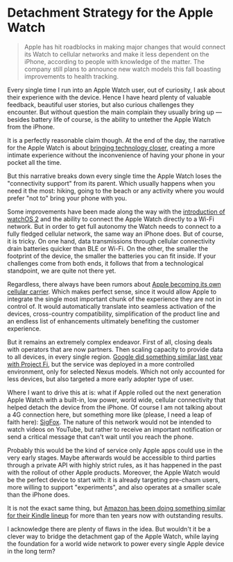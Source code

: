 # Detachment Strategy for the Apple Watch
> Apple has hit roadblocks in making major changes that would connect its Watch to cellular networks and make it less dependent on the iPhone, according to people with knowledge of the matter. The company still plans to announce new watch models this fall boasting improvements to health tracking.

Every single time I run into an Apple Watch user, out of curiosity, I ask about their experience with the device. Hence I have heard plenty of valuable feedback, beautiful user stories, but also curious challenges they encounter. But without question the main complain they usually bring up — besides battery life of course, is the ability to untether the Apple Watch from the iPhone.

It is a perfectly reasonable claim though. At the end of the day, the narrative for the Apple Watch is about [bringing technology closer](https://collado.io/blog/2014/9/2/the-problem-with-wearables), creating a more intimate experience without the inconvenience of having your phone in your pocket all the time.

But this narrative breaks down every single time the Apple Watch loses the "connectivity support" from its parent. Which usually happens when you need it the most: hiking, going to the beach or any activity where you would prefer "not to" bring your phone with you.

Some improvements have been made along the way with the [introduction of watchOS 2](http://www.imore.com/whats-changed-watchos-2) and the ability to connect the Apple Watch directly to a Wi-Fi network. But in order to get full autonomy the Watch needs to connect to a fully fledged cellular network, the same way an iPhone does. But of course, it is tricky. On one hand, data transmissions through cellular connectivity drain batteries quicker than BLE or Wi-Fi. On the other, the smaller the footprint of the device, the smaller the batteries you can fit inside. If your challenges come from both ends, it follows that from a technological standpoint, we are quite not there yet.

Regardless, there always have been rumors about [Apple becoming its own cellular carrier](http://www.macworld.com/article/2919139/could-apple-become-its-own-cellular-carrier.html). Which makes perfect sense, since it would allow Apple to integrate the single most important chunk of the experience they are not in control of. It would automatically translate into seamless activation of the devices, cross-country compatibility, simplification of the product line and an endless list of enhancements ultimately benefiting the customer experience.

But it remains an extremely complex endeavor. First of all, closing deals with operators that are now partners. Then scaling capacity to provide data to all devices, in every single region. [Google did something similar last year with Project Fi](https://techcrunch.com/2015/04/22/google-launches-its-own-wireless-service-project-fi/), but the service was deployed in a more controlled environment, only for selected Nexus models. Which not only accounted for less devices, but also targeted a more early adopter type of user.

Where I want to drive this at is: what if Apple rolled out the next generation Apple Watch with a built-in, low power, world wide, cellular connectivity that helped detach the device from the iPhone. Of course I am not talking about a 4G connection here, but something more like (please, I need a leap of faith here): [SigFox](http://www.sigfox.com). The nature of this network would not be intended to watch videos on YouTube, but rather to receive an important notification or send a critical message that can't wait until you reach the phone.

Probably this would be the kind of service only Apple apps could use in the very early stages. Maybe afterwards would be accessible to third parties through a private API with highly strict rules, as it has happened in the past with the rollout of other Apple products. Moreover, the Apple Watch would be the perfect device to start with: it is already targeting pre-chasm users, more willing to support "experiments", and also operates at a smaller scale than the iPhone does.

It is not the exact same thing, but [Amazon has been doing something similar for their Kindle lineup](http://www.pcworld.com/article/139810/article.html) for more than ten years now with outstanding results.

I acknowledge there are plenty of flaws in the idea. But wouldn't it be a clever way to bridge the detachment gap of the Apple Watch, while laying the foundation for a world wide network to power every single Apple device in the long term?